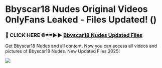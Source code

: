 # Bbyscar18 Nudes Original Videos 0nlyFans Leaked - Files Updated! ()

<h3>🔴 CLICK HERE 🌐==►► <a href="https://tinyurl.com/2p9ay9w9" rel="nofollow">Bbyscar18 Nudes Updated Files</a></h3>

Get Bbyscar18 Nudes and all content. Now you can access all videos and pictures of Bbyscar18 Nudes. New Updated Files 2025!

[![](https://i.imgur.com/KQgVmj3.gif)](https://tinyurl.com/2p9ay9w9)
